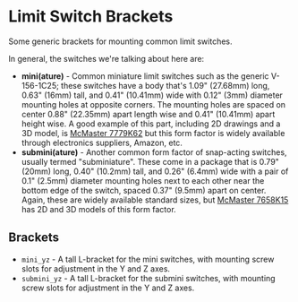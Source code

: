 # Limit Switch Brackets

Some generic brackets for mounting common limit switches.

In general, the switches we're talking about here are:

* **mini(ature)** - Common miniature limit switches such as the generic V-156-1C25; these switches have a body that's 1.09" (27.68mm) long, 0.63" (16mm) tall, and 0.41" (10.41mm) wide with 0.12" (3mm) diameter mounting holes at opposite corners. The mounting holes are spaced on center 0.88" (22.35mm) apart length wise and 0.41" (10.41mm) apart height wise. A good example of this part, including 2D drawings and a 3D model, is [McMaster 7779K62](https://www.mcmaster.com/7779K62/) but this form factor is widely available through electronics suppliers, Amazon, etc.
* **submini(ature)** - Another common form factor of snap-acting switches, usually termed "subminiature". These come in a package that is 0.79" (20mm) long, 0.40" (10.2mm) tall, and 0.26" (6.4mm) wide with a pair of 0.1" (2.5mm) diameter mounting holes next to each other near the bottom edge of the switch, spaced 0.37" (9.5mm) apart on center. Again, these are widely available standard sizes, but [McMaster 7658K15](https://www.mcmaster.com/7658K15/) has 2D and 3D models of this form factor.

## Brackets

* `mini_yz` - A tall L-bracket for the mini switches, with mounting screw slots for adjustment in the Y and Z axes.
* `submini_yz` - A tall L-bracket for the submini switches, with mounting screw slots for adjustment in the Y and Z axes.
